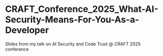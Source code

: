 # CRAFT_Conference_2025_What-AI-Security-Means-For-You-As-a-Developer
Slides from my talk on AI Security and Code Trust @ CRAFT 2025 conference
